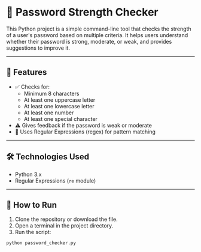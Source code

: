 # 🔐 Password Strength Checker

This Python project is a simple command-line tool that checks the strength of a user's password based on multiple criteria. It helps users understand whether their password is strong, moderate, or weak, and provides suggestions to improve it.

---

## 📌 Features

- ✅ Checks for:
  - Minimum 8 characters
  - At least one uppercase letter
  - At least one lowercase letter
  - At least one number
  - At least one special character
- ⚠️ Gives feedback if the password is weak or moderate
- 🧠 Uses Regular Expressions (regex) for pattern matching

---

## 🛠️ Technologies Used

- Python 3.x
- Regular Expressions (`re` module)

---

## 🚀 How to Run

1. Clone the repository or download the file.
2. Open a terminal in the project directory.
3. Run the script:

```bash
python password_checker.py
